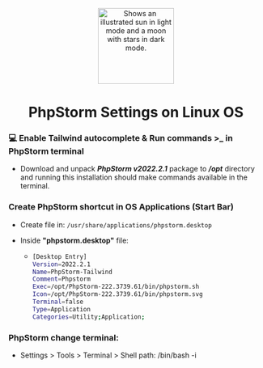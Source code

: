 <p align="center"><img width="150" alt="Shows an illustrated sun in light mode and a moon with stars in dark mode." src="https://upload.wikimedia.org/wikipedia/commons/c/c9/PhpStorm_Icon.svg"></p>

<h1 align="center">PhpStorm Settings on Linux OS</h1>


### :computer: Enable Tailwind autocomplete & Run commands >_ in PhpStorm terminal

- Download and unpack ***PhpStorm v2022.2.1*** package to **_/opt_** directory and running this installation should make commands available in the terminal.

### Create PhpStorm shortcut in OS Applications (Start Bar)

- Create file in: ``/usr/share/applications/phpstorm.desktop``
- Inside **"phpstorm.desktop"** file:
 
  -   ```bash
      [Desktop Entry]
      Version=2022.2.1
      Name=PhpStorm-Tailwind
      Comment=Phpstorm
      Exec=/opt/PhpStorm-222.3739.61/bin/phpstorm.sh
      Icon=/opt/PhpStorm-222.3739.61/bin/phpstorm.svg
      Terminal=false
      Type=Application
      Categories=Utility;Application;
      ```

### PhpStorm change terminal:

-   Settings > Tools > Terminal > Shell path: /bin/bash -i
